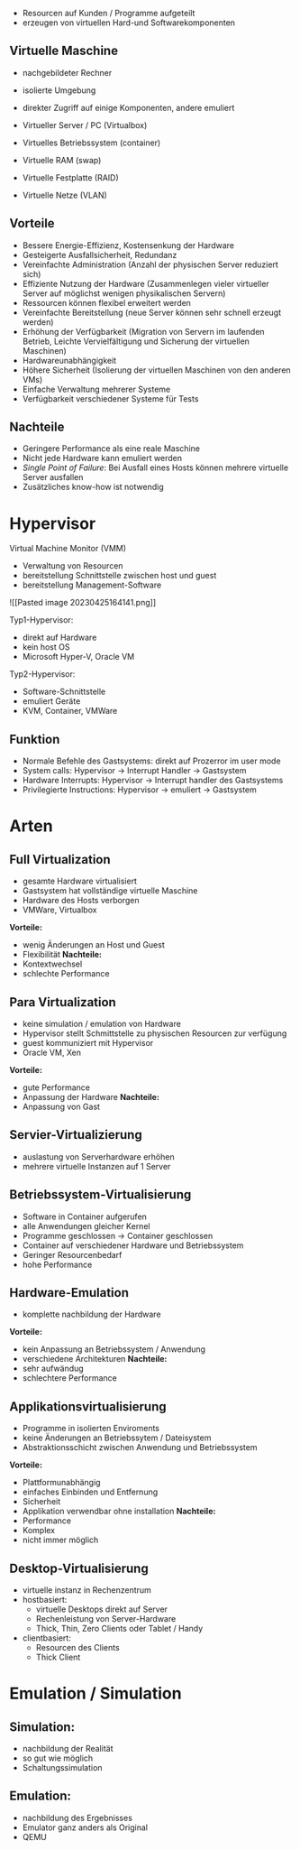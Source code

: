 - Resourcen auf Kunden / Programme aufgeteilt
- erzeugen von virtuellen Hard-und Softwarekomponenten

## Virtuelle Maschine
- nachgebildeter Rechner
- isolierte Umgebung
- direkter Zugriff auf einige Komponenten, andere emuliert

- Virtueller Server / PC (Virtualbox)
- Virtuelles Betriebssystem (container)
- Virtuelle RAM (swap)
- Virtuelle Festplatte (RAID)
- Virtuelle Netze (VLAN)

## Vorteile
-   Bessere Energie-Effizienz, Kostensenkung der Hardware  
-   Gesteigerte Ausfallsicherheit, Redundanz
-   Vereinfachte Administration (Anzahl der physischen Server reduziert sich)  
-   Effiziente Nutzung der Hardware (Zusammenlegen vieler virtueller Server auf möglichst wenigen physikalischen Servern)  
-   Ressourcen können flexibel erweitert werden
-   Vereinfachte Bereitstellung (neue Server können sehr schnell erzeugt werden)
-   Erhöhung der Verfügbarkeit (Migration von Servern im laufenden Betrieb, Leichte Vervielfältigung und Sicherung der virtuellen Maschinen)  
-   Hardwareunabhängigkeit
-   Höhere Sicherheit (Isolierung der virtuellen Maschinen von den anderen VMs)  
-   Einfache Verwaltung mehrerer Systeme
-   Verfügbarkeit verschiedener Systeme für Tests

## Nachteile
-   Geringere Performance als eine reale Maschine
-   Nicht jede Hardware kann emuliert werden
-   _Single Point of Failure_: Bei Ausfall eines Hosts können mehrere virtuelle Server ausfallen
-   Zusätzliches know-how ist notwendig

# Hypervisor
Virtual Machine Monitor (VMM)
- Verwaltung von Resourcen
- bereitstellung Schnittstelle zwischen host und guest
- bereitstellung Management-Software

![[Pasted image 20230425164141.png]]

Typ1-Hypervisor:
- direkt auf Hardware
- kein host OS
- Microsoft Hyper-V, Oracle VM

Typ2-Hypervisor:
- Software-Schnittstelle
- emuliert Geräte
- KVM, Container, VMWare


## Funktion
- Normale Befehle des Gastsystems: direkt auf Prozerror im user mode
- System calls: Hypervisor -> Interrupt Handler -> Gastsystem
- Hardware Interrupts: Hypervisor -> Interrupt handler des Gastsystems
- Privilegierte Instructions: Hypervisor -> emuliert -> Gastsystem


# Arten
## Full Virtualization
- gesamte Hardware virtualisiert
- Gastsystem hat vollständige virtuelle Maschine
- Hardware des Hosts verborgen
- VMWare, Virtualbox

**Vorteile:**
- wenig Änderungen an Host und Guest
- Flexibilität
**Nachteile:**
- Kontextwechsel
- schlechte Performance

## Para Virtualization
- keine simulation / emulation von Hardware
- Hypervisor stellt Schmittstelle zu physischen Resourcen zur verfügung
- guest kommuniziert mit Hypervisor
- Oracle VM, Xen

**Vorteile:**
- gute Performance
- Anpassung der Hardware
**Nachteile:**
- Anpassung von Gast

## Servier-Virtualizierung
- auslastung von Serverhardware erhöhen
- mehrere virtuelle Instanzen auf 1 Server

## Betriebssystem-Virtualisierung
- Software in Container aufgerufen
- alle Anwendungen gleicher Kernel
- Programme geschlossen -> Container geschlossen
- Container auf verschiedener Hardware und Betriebssystem
- Geringer Resourcenbedarf
- hohe Performance

## Hardware-Emulation
- komplette nachbildung der Hardware

**Vorteile:**
- kein Anpassung an Betriebssystem / Anwendung
- verschiedene Architekturen
**Nachteile:**
- sehr aufwändug
- schlechtere Performance

## Applikationsvirtualisierung
- Programme in isolierten Enviroments
- keine Änderungen an Betriebssytem / Dateisystem
- Abstraktionsschicht zwischen Anwendung und Betriebssystem

**Vorteile:**
- Plattformunabhängig
- einfaches Einbinden und Entfernung
- Sicherheit
- Applikation verwendbar ohne installation
**Nachteile:**
- Performance
- Komplex
- nicht immer möglich

## Desktop-Virtualisierung
- virtuelle instanz in Rechenzentrum
- hostbasiert:
	- virtuelle Desktops direkt auf Server
	- Rechenleistung von Server-Hardware
	- Thick, Thin, Zero Clients oder Tablet / Handy
- clientbasiert:
	- Resourcen des Clients
	- Thick Client


# Emulation / Simulation
## Simulation:
- nachbildung der Realität
- so gut wie möglich
- Schaltungssimulation

## Emulation:
- nachbildung des Ergebnisses
- Emulator ganz anders als Original
- QEMU

